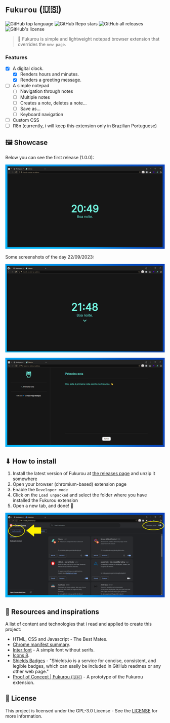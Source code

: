 # `Fukurou` (:us:)

![GitHub top language](https://img.shields.io/github/languages/top/kauefraga/fukurou)
![GitHub Repo stars](https://img.shields.io/github/stars/kauefraga/fukurou?color=green)
![GitHub all releases](https://img.shields.io/github/downloads/kauefraga/fukurou/total)
![GitHub's license](https://img.shields.io/github/license/kauefraga/fukurou)

> 🦉 Fukurou is simple and lightweight notepad browser extension that overrides the `new page`.

### Features

- [x] A digital clock.
  - [x] Renders hours and minutes.
  - [x] Renders a greeting message.
- [ ] A simple notepad
  - [ ] Navigation through notes
  - [ ] Multiple notes
  - [ ] Creates a note, deletes a note...
  - [ ] Save as...
  - [ ] Keyboard navigation
- [ ] Custom CSS
- [ ] I18n (currently, i will keep this extension only in Brazilian Portuguese)

## 🖼 Showcase

Below you can see the first release (1.0.0):

![First release of Fukurou](images/first-release.png)

Some screenshots of the day 22/09/2023:

![A screenshot of the clock part on the day 22/09/2023](images/clock-22-09-2023.png)

![A screenshot of the notepad part on the day 22/09/2023](images/notepad-22-09-2023.png)

## ⬇ How to install

1. Install the latest version of Fukurou at [the releases page](https://github.com/kauefraga/fukurou/releases) and unzip it somewhere
2. Open your browser (chromium-based) extension page
3. Enable the `Developer mode`
4. Click on the `Load unpacked` and select the folder where you have installed the Fukurou extension
5. Open a new tab, and done! 🎉

![The installation tutorial (steps: 3 and 4)](images/tutorial-1.png)

## 🧻 Resources and inspirations

A list of content and technologies that i read and applied to create this project:

- HTML, CSS and Javascript - The Best Mates.
- [Chrome manifest summary](https://developer.chrome.com/docs/extensions/mv3/manifest).
- [Inter font](https://fonts.google.com/specimen/Inter) - A simple font without serifs.
- [Icons 8](https://icons8.com.br).
- [Shields Badges](https://shields.io/badges) - "Shields.io is a service for concise, consistent, and legible badges, which can easily be included in GitHub readmes or any other web page."
- [Proof of Concept | Fukurou (:brazil:)](https://github.com/kauefraga/poc-fukurou) - A prototype of the Fukurou extension.

## 📝 License

This project is licensed under the GPL-3.0 License - See the [LICENSE](https://github.com/kauefraga/fukurou/blob/main/LICENSE) for more information.
